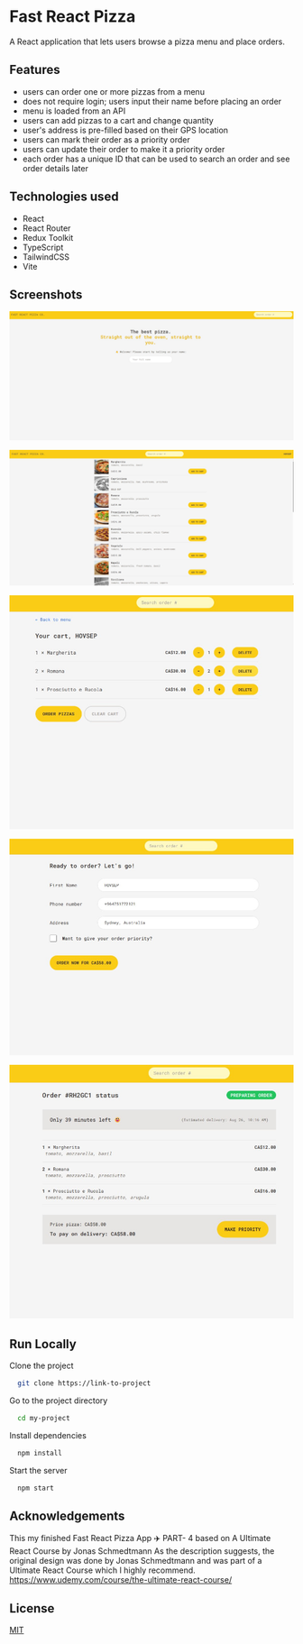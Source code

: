 # Fast React Pizza

A React application that lets users browse a pizza menu and place orders.

## Features

- users can order one or more pizzas from a menu
- does not require login; users input their name before placing an order
- menu is loaded from an API
- users can add pizzas to a cart and change quantity
- user's address is pre-filled based on their GPS location
- users can mark their order as a priority order
- users can update their order to make it a priority order
- each order has a unique ID that can be used to search an order and see order details later

## Technologies used

- React
- React Router
- Redux Toolkit
- TypeScript
- TailwindCSS
- Vite

## Screenshots

![App Screenshot](./public/screen/1.jpg)

![App Screenshot](./public/screen/2.jpg)

![App Screenshot](./public/screen/3.jpg)

![App Screenshot](./public/screen/4.jpg)

![App Screenshot](./public/screen/5.jpg)

## Run Locally

Clone the project

```bash
  git clone https://link-to-project
```

Go to the project directory

```bash
  cd my-project
```

Install dependencies

```bash
  npm install
```

Start the server

```bash
  npm start
```

## Acknowledgements

This my finished Fast React Pizza App ✈️ PART- 4 based on A Ultimate React Course by Jonas Schmedtmann
As the description suggests, the original design was done by Jonas Schmedtmann and was part of a Ultimate React Course which I highly recommend. https://www.udemy.com/course/the-ultimate-react-course/

## License

[MIT](https://choosealicense.com/licenses/mit/)
